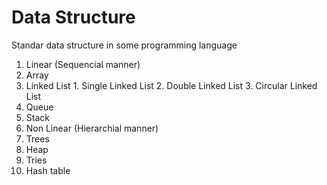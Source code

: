 # Data Structure
Standar data structure in some programming language

1. Linear (Sequencial manner)
  1. Array
  2. Linked List
    1. Single Linked List
    2. Double Linked List
    3. Circular Linked List
  3. Queue 
  4. Stack
2. Non Linear (Hierarchial manner)
  1. Trees
  2. Heap
  3. Tries
  4. Hash table
